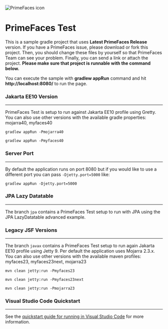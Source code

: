 ![PrimeFaces icon](https://www.primefaces.org/wp-content/uploads/2016/10/prime_logo_new.png)

# PrimeFaces Test

This is a sample gradle project that uses <strong>Latest PrimeFaces Release</strong> version. If you have a PrimeFaces issue, please download or fork this project. Then, you should change these files by yourself so that PrimeFaces Team can see your problem. Finally, you can send a link or attach the project. <strong>Please make sure that project is runnable with the command below.</strong>

You can execute the sample with <strong>gradlew appRun</strong> command and hit <strong>http://localhost:8080/</strong> to run the page.

### Jakarta EE10 Version
***

PrimeFaces Test is setup to run against Jakarta EE10 profile using Gretty. You can also use other versions with the available gradle properties: mojarra40, myfaces40

`gradlew appRun -Pmojarra40`

`gradlew appRun -Pmyfaces40`

### Server Port
***

By default the application runs on port 8080 but if you would like to use a different port you can pass `-Djetty.port=5000` like:

`gradlew appRun -Djetty.port=5000`


### JPA Lazy Datatable
***

The branch `jpa` contains a PrimeFaces Test setup to run with JPA using the JPA LazyDatatable advanced example.

### Legacy JSF Versions
***

The branch `javax` contains a PrimeFaces Test setup to run again Jakarta EE10 profile using Jetty 9. Per default the application uses Mojarra 2.3.x. 
You can also use other versions with the available maven profiles: myfaces23, myfaces23next, mojarra23

`mvn clean jetty:run -Pmyfaces23`

`mvn clean jetty:run -Pmyfaces23next`

`mvn clean jetty:run -Pmojarra23`

### Visual Studio Code Quickstart
***

See the [quickstart guide for running in Visual Studio Code](./vscode-quickstart.md) for more information.
